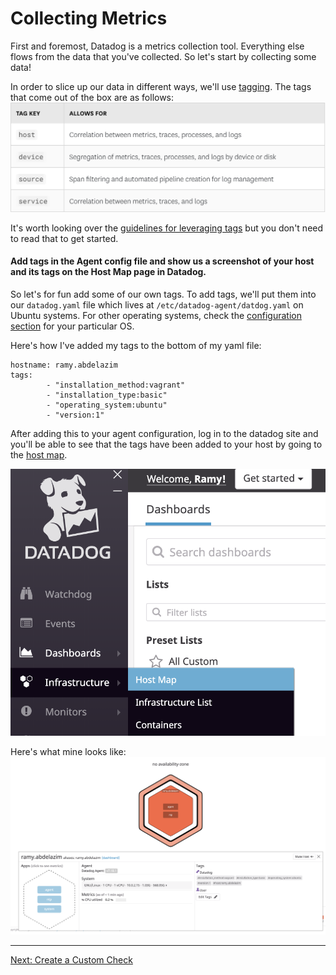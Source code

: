 # Collecting Metrics


First and foremost, Datadog is a metrics collection tool. Everything else flows from the data that you've collected. So let's start by collecting some data!

In order to slice up our data in different ways, we'll use [tagging](https://docs.datadoghq.com/tagging/). The tags that come out of the box are as follows:
![default tags](./tags.png)

It's worth looking over the [guidelines for leveraging tags](https://docs.datadoghq.com/tagging/#defining-tags) but you don't need to read that to get started.

#### Add tags in the Agent config file and show us a screenshot of your host and its tags on the Host Map page in Datadog.

So let's for fun add some of our own tags. To add tags, we'll put them into our `datadog.yaml` file which lives at `/etc/datadog-agent/datdog.yaml` on Ubuntu systems. For other operating systems, check the [configuration section](https://docs.datadoghq.com/agent/basic_agent_usage/ubuntu/?tab=agentv6v7#configuration) for your particular OS.

Here's how I've added my tags to the bottom of my yaml file:

```
hostname: ramy.abdelazim
tags:
        - "installation_method:vagrant"
        - "installation_type:basic"
        - "operating_system:ubuntu"
        - "version:1"
```

After adding this to your agent configuration, log in to the datadog site and you'll be able to see that the tags have been added to your host by going to the [host map](https://app.datadoghq.com/infrastructure/map).


![infrastructure](./hostmaplocation.png)

Here's what mine looks like:
![host map](./HostMap.png)

---------------------------------------------------------------------------------------------------------------------------------------------------------------------------

[Next: Create a Custom Check](./custom_check.md)
